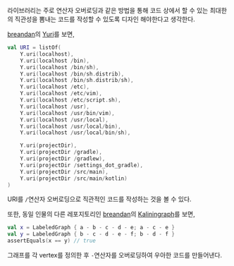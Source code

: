라이브러리는 주로 연산자 오버로딩과 같은 방법을 통해 코드 상에서 할 수 있는 최대한의 직관성을 뽐내는 코드를 작성할 수 있도록 디자인 해야한다고 생각한다.

[breandan](https://github.com/breandan)의 [Yuri](https://github.com/breandan/yuri)를 보면,
```kotlin
val URI = listOf(
    Y.uri(localhost),
    Y.uri(localhost /bin),
    Y.uri(localhost /bin/sh),
    Y.uri(localhost /bin/sh.distrib),
    Y.uri(localhost /bin/sh.distrib/sh),
    Y.uri(localhost /etc),
    Y.uri(localhost /etc/vim),
    Y.uri(localhost /etc/script.sh),
    Y.uri(localhost /usr),
    Y.uri(localhost /usr/bin/vim),
    Y.uri(localhost /usr/local),
    Y.uri(localhost /usr/local/bin),
    Y.uri(localhost /usr/local/bin/sh),

    Y.uri(projectDir),
    Y.uri(projectDir /gradle),
    Y.uri(projectDir /gradlew),
    Y.uri(projectDir /settings_dot_gradle),
    Y.uri(projectDir /src/main),
    Y.uri(projectDir /src/main/kotlin)
)
```
URI를 `/`연산자 오버로딩으로 직관적인 코드를 작성하는 것을 볼 수 있다.

또한, 동일 인물의 다른 레포지토리인 [breandan](https://github.com/breandan)의 [Kaliningraph](https://github.com/breandan/galoisenne)를 보면,
```kotlin
val x = LabeledGraph { a - b - c - d - e; a - c - e }
val y = LabeledGraph { b - c - d - e - f; b - d - f }
assertEquals(x == y) // true
```
그래프를 각 vertex를 정의한 후 `-`연산자를 오버로딩하여 우아한 코드를 만들어낸다.
